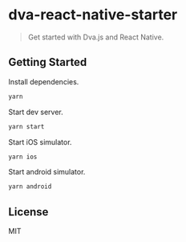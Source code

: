 # dva-react-native-starter

> Get started with Dva.js and React Native.

## Getting Started

Install dependencies.

```bash
yarn
```

Start dev server.

```bash
yarn start
```

Start iOS simulator.

```bash
yarn ios
```

Start android simulator.

```bash
yarn android
```

## License

MIT
